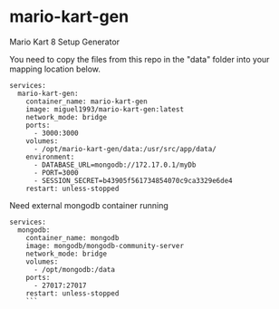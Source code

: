 # mario-kart-gen
Mario Kart 8 Setup Generator

You need to copy the files from this repo in the "data" folder into your mapping location below.
```
services:
  mario-kart-gen:
    container_name: mario-kart-gen
    image: miguel1993/mario-kart-gen:latest
    network_mode: bridge
    ports:
      - 3000:3000
    volumes:
      - /opt/mario-kart-gen/data:/usr/src/app/data/
    environment:
      - DATABASE_URL=mongodb://172.17.0.1/myDb
      - PORT=3000
      - SESSION_SECRET=b43905f561734854070c9ca3329e6de4
    restart: unless-stopped
```

Need external mongodb container running
```
services:
  mongodb:
    container_name: mongodb
    image: mongodb/mongodb-community-server
    network_mode: bridge
    volumes:
      - /opt/mongodb:/data
    ports:
      - 27017:27017
    restart: unless-stopped
    ```